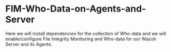 # FIM-Who-Data-on-Agents-and-Server
Here we will install dependencies for the collection of Who-data and we will enable/configure File Integrity Monitoring and Who-data for our Wazuh Server and its Agents.
